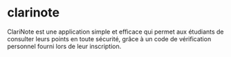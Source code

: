 # clarinote
ClariNote est une application simple et efficace qui permet aux étudiants de consulter leurs points en toute sécurité, grâce à un code de vérification personnel fourni lors de leur inscription.
